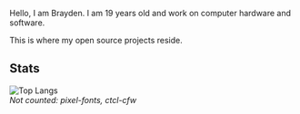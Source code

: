 Hello, I am Brayden. I am 19 years old and work on computer hardware and software.  

This is where my open source projects reside.

## Stats

![Top Langs](https://github-readme-stats.vercel.app/api/top-langs/?username=ctcl-bregis&size_weight=1&count_weight=0&theme=transparent&langs_count=10&exclude_repo=pixel-fonts,ctcl-cfw)<br>
*Not counted: pixel-fonts, ctcl-cfw*
